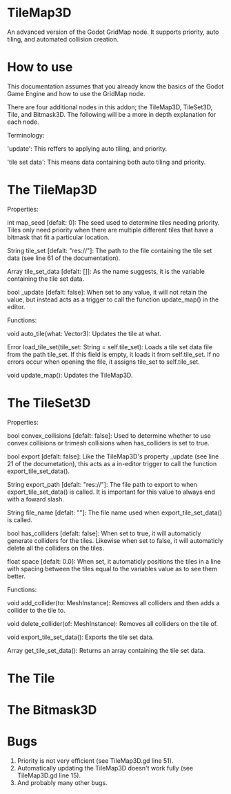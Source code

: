 # TileMap3D
An advanced version of the Godot GridMap node. It supports priority, auto tiling, and automated collision creation.
# How to use
This documentation assumes that you already know the basics of the Godot Game Engine and how to use the GridMap node.

There are four additional nodes in this addon; the TileMap3D, TileSet3D, Tile, and Bitmask3D.
The following will be a more in depth explanation for each node.

Terminology:

'update':
This reffers to applying auto tiling, and priority.

'tile set data':
This means data containing both auto tiling and priority.


# The TileMap3D
Properties:

int map_seed [defalt: 0]:
  The seed used to determine tiles needing priority. Tiles only need priority when there are multiple different tiles that have a bitmask that fit a particular location.

String tile_set [defalt: "res://"]:
  The path to the file containing the tile set data (see line 61 of the documentation).

Array tile_set_data [defalt: []]:
  As the name suggests, it is the variable containing the tile set data.

bool _update [defalt: false]:
  When set to any value, it will not retain the value, but instead acts as a trigger to call the function update_map() in the editor.

Functions:

void auto_tile(what: Vector3):
  Updates the tile at what.

Error load_tile_set(tile_set: String = self.tile_set):
  Loads a tile set data file from the path tile_set. If this field is empty, it loads it from self.tile_set. If no errors occur when opening the file, it assigns tile_set to self.tile_set.

void update_map():
  Updates the TileMap3D.

# The TileSet3D
Properties:

bool convex_collisions [defalt: false]:
  Used to determine whether to use convex collisions or trimesh collisions when has_colliders is set to true.

bool export [defalt: false]:
  Like the TileMap3D's property _update (see line 21 of the documetation), this acts as a in-editor trigger to call the function export_tile_set_data().

String export_path [defalt: "res://"]:
  The file path to export to when export_tile_set_data() is called. It is important for this value to always end with a foward slash.

String file_name [defalt: ""]:
  The file name used when export_tile_set_data() is called.

bool has_colliders [defalt: false]:
  When set to true, it will automaticly generate colliders for the tiles. Likewise when set to false, it will automaticly delete all the colliders on the tiles.

float space [defalt: 0.0]:
  When set, it automaticly positions the tiles in a line with spacing between the tiles equal to the variables value as to see them better.

Functions:

void add_collider(to: MeshInstance):
  Removes all colliders and then adds a collider to the tile to.

void delete_collider(of: MeshInstance):
  Removes all colliders on the tile of.

void export_tile_set_data():
  Exports the tile set data.

Array get_tile_set_data():
  Returns an array containing the tile set data.

# The Tile

# The Bitmask3D

# Bugs
1. Priority is not very efficient (see TileMap3D.gd line 51).
2. Automatically updating the TileMap3D doesn't work fully (see TileMap3D.gd line 15).
3. And probably many other bugs.
